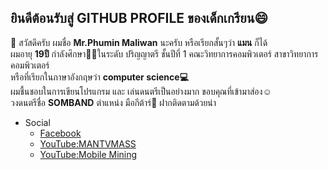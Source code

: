 ## ยินดีต้อนรับสู่ GITHUB PROFILE ของเด็กเกรียน😄

💬 สวัสดีครับ ผมชื่อ **Mr.Phumin Maliwan** นะครับ หรือเรียกสั้นๆว่า **แมน** ก็ได้ <br>
ผมอายุ **19ปี** กำลังศึกษา👨‍🎓ในระดับ ปริญญาตรี ชั้นปีที่ 1 คณะวิทยาการคอมพิวเตอร์ สาขาวิทยาการคอมพิวเตอร์ <br>
หรือที่เรียกในภาษาอังกฤษว่า **computer science💻** <br>
ผมชื้นชอบในการเขียนโปรแกรม และ เล่นดนตรีเป็นอย่างมาก ขอบคุณที่เข้ามาส่อง☺️ <br>
วงดนตรีชื่อ **SOMBAND** ตำแหน่ง มือกีต้าร์🎸 ฝากติดตามด้วยน่า <br>
- Social
  * [Facebook](https://www.facebook.com/PhuminMaliwan)  
  * [YouTube:MANTVMASS](https://www.youtube.com/channel/UCYJk0E1wwY3zX-i8tn95mhw)
  * [YouTube:Mobile Mining](https://www.youtube.com/channel/UCevNnlKLgRTg-cku5JQ2Ahw)  
  
  
  
  
  
<!--
**mantvmass/mantvmass** is a ✨ _special_ ✨ repository because its `README.md` (this file) appears on your GitHub profile.

Here are some ideas to get you started:

- 🔭 I’m currently working on ...
- 🌱 I’m currently learning ...
- 👯 I’m looking to collaborate on ...
- 🤔 I’m looking for help with ...
- 💬 Ask me about ...
- 📫 How to reach me: ...
- 😄 Pronouns: ...
- ⚡ Fun fact: ...
-->
